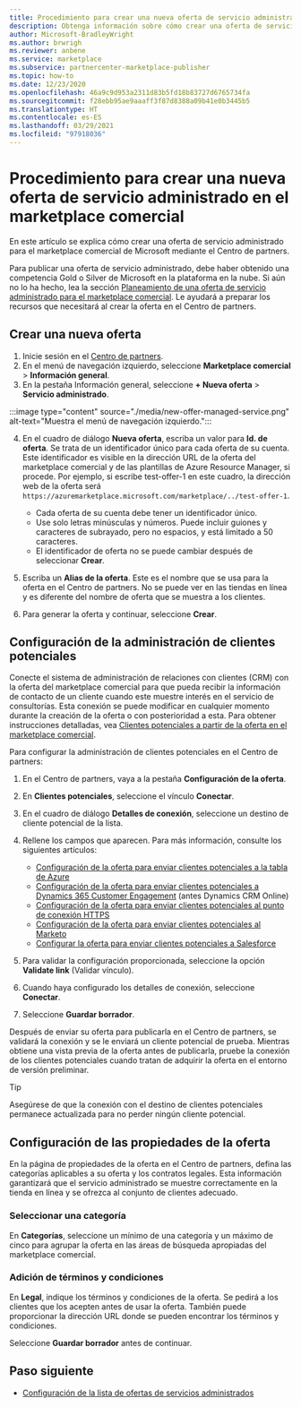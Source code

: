 ```yaml
---
title: Procedimiento para crear una nueva oferta de servicio administrado en el marketplace comercial de Microsoft
description: Obtenga información sobre cómo crear una oferta de servicio administrado para Azure Marketplace con el programa del marketplace comercial en el Centro de partners de Microsoft.
author: Microsoft-BradleyWright
ms.author: brwrigh
ms.reviewer: anbene
ms.service: marketplace
ms.subservice: partnercenter-marketplace-publisher
ms.topic: how-to
ms.date: 12/23/2020
ms.openlocfilehash: 46a9c9d953a2311d83b5fd18b83727d6765734fa
ms.sourcegitcommit: f28ebb95ae9aaaff3f87d8388a09b41e0b3445b5
ms.translationtype: HT
ms.contentlocale: es-ES
ms.lasthandoff: 03/29/2021
ms.locfileid: "97918036"
---
```

# <a name="how-to-create-a-managed-service-offer-for-the-commercial-marketplace"></a>Procedimiento para crear una nueva oferta de servicio administrado en el marketplace comercial

En este artículo se explica cómo crear una oferta de servicio administrado para el marketplace comercial de Microsoft mediante el Centro de partners.

Para publicar una oferta de servicio administrado, debe haber obtenido una competencia Gold o Silver de Microsoft en la plataforma en la nube. Si aún no lo ha hecho, lea la sección [Planeamiento de una oferta de servicio administrado para el marketplace comercial](./plan-managed-service-offer.md). Le ayudará a preparar los recursos que necesitará al crear la oferta en el Centro de partners.

## <a name="create-a-new-offer"></a>Crear una nueva oferta

1. Inicie sesión en el [Centro de partners](https://partner.microsoft.com/dashboard/home).
2. En el menú de navegación izquierdo, seleccione **Marketplace comercial** > **Información general**.
3. En la pestaña Información general, seleccione **+ Nueva oferta** > **Servicio administrado**.

:::image type="content" source="./media/new-offer-managed-service.png" alt-text="Muestra el menú de navegación izquierdo.":::

4. En el cuadro de diálogo **Nueva oferta**, escriba un valor para **Id. de oferta**. Se trata de un identificador único para cada oferta de su cuenta. Este identificador es visible en la dirección URL de la oferta del marketplace comercial y de las plantillas de Azure Resource Manager, si procede. Por ejemplo, si escribe test-offer-1 en este cuadro, la dirección web de la oferta será `https://azuremarketplace.microsoft.com/marketplace/../test-offer-1`.

    * Cada oferta de su cuenta debe tener un identificador único.
    * Use solo letras minúsculas y números. Puede incluir guiones y caracteres de subrayado, pero no espacios, y está limitado a 50 caracteres.
    * El identificador de oferta no se puede cambiar después de seleccionar **Crear**.

5. Escriba un **Alias de la oferta**. Este es el nombre que se usa para la oferta en el Centro de partners. No se puede ver en las tiendas en línea y es diferente del nombre de oferta que se muestra a los clientes.
6. Para generar la oferta y continuar, seleccione **Crear**.

## <a name="configure-lead-management"></a>Configuración de la administración de clientes potenciales

Conecte el sistema de administración de relaciones con clientes (CRM) con la oferta del marketplace comercial para que pueda recibir la información de contacto de un cliente cuando este muestre interés en el servicio de consultorías. Esta conexión se puede modificar en cualquier momento durante la creación de la oferta o con posterioridad a esta. Para obtener instrucciones detalladas, vea [Clientes potenciales a partir de la oferta en el marketplace comercial](./partner-center-portal/commercial-marketplace-get-customer-leads.md).

Para configurar la administración de clientes potenciales en el Centro de partners:

1. En el Centro de partners, vaya a la pestaña **Configuración de la oferta**.
2. En **Clientes potenciales**, seleccione el vínculo **Conectar**.
3. En el cuadro de diálogo **Detalles de conexión**, seleccione un destino de cliente potencial de la lista.
4. Rellene los campos que aparecen. Para más información, consulte los siguientes artículos:

    * [Configuración de la oferta para enviar clientes potenciales a la tabla de Azure](./partner-center-portal/commercial-marketplace-lead-management-instructions-azure-table.md#configure-your-offer-to-send-leads-to-the-azure-table)
    * [Configuración de la oferta para enviar clientes potenciales a Dynamics 365 Customer Engagement](./partner-center-portal/commercial-marketplace-lead-management-instructions-dynamics.md#configure-your-offer-to-send-leads-to-dynamics-365-customer-engagement) (antes Dynamics CRM Online)
    * [Configuración de la oferta para enviar clientes potenciales al punto de conexión HTTPS](./partner-center-portal/commercial-marketplace-lead-management-instructions-https.md#configure-your-offer-to-send-leads-to-the-https-endpoint)
    * [Configuración de la oferta para enviar clientes potenciales al Marketo](./partner-center-portal/commercial-marketplace-lead-management-instructions-marketo.md#configure-your-offer-to-send-leads-to-marketo)
    * [Configurar la oferta para enviar clientes potenciales a Salesforce](./partner-center-portal/commercial-marketplace-lead-management-instructions-salesforce.md#configure-your-offer-to-send-leads-to-salesforce)

5. Para validar la configuración proporcionada, seleccione la opción **Validate link** (Validar vínculo).
6. Cuando haya configurado los detalles de conexión, seleccione **Conectar**.
7. Seleccione **Guardar borrador**.

Después de enviar su oferta para publicarla en el Centro de partners, se validará la conexión y se le enviará un cliente potencial de prueba. Mientras obtiene una vista previa de la oferta antes de publicarla, pruebe la conexión de los clientes potenciales cuando tratan de adquirir la oferta en el entorno de versión preliminar.

> [!TIP]
> Asegúrese de que la conexión con el destino de clientes potenciales permanece actualizada para no perder ningún cliente potencial.

## <a name="configure-offer-properties"></a>Configuración de las propiedades de la oferta

En la página de propiedades de la oferta en el Centro de partners, defina las categorías aplicables a su oferta y los contratos legales. Esta información garantizará que el servicio administrado se muestre correctamente en la tienda en línea y se ofrezca al conjunto de clientes adecuado.

### <a name="select-a-category"></a>Seleccionar una categoría

En **Categorías**, seleccione un mínimo de una categoría y un máximo de cinco para agrupar la oferta en las áreas de búsqueda apropiadas del marketplace comercial.

### <a name="provide-terms-and-conditions"></a>Adición de términos y condiciones

En **Legal**, indique los términos y condiciones de la oferta. Se pedirá a los clientes que los acepten antes de usar la oferta. También puede proporcionar la dirección URL donde se pueden encontrar los términos y condiciones.

Seleccione **Guardar borrador** antes de continuar.

## <a name="next-step"></a>Paso siguiente

* [Configuración de la lista de ofertas de servicios administrados](./create-managed-service-offer-listing.md)
